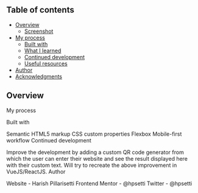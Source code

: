 
## Table of contents

- [Overview](#overview)
  - [Screenshot](#screenshot)
- [My process](#my-process)
  - [Built with](#built-with)
  - [What I learned](#what-i-learned)
  - [Continued development](#continued-development)
  - [Useful resources](#useful-resources)
- [Author](#author)
- [Acknowledgments](#acknowledgments)

## Overview
My process

Built with

Semantic HTML5 markup
CSS custom properties
Flexbox
Mobile-first workflow
Continued development

Improve the development by adding a custom QR code generator from which the user can enter their website and see the result displayed here with their custom text.
Will try to recreate the above improvement in VueJS/ReactJS.
Author

Website - Harish Pillarisetti
Frontend Mentor - @hpsetti
Twitter - @hpsetti

